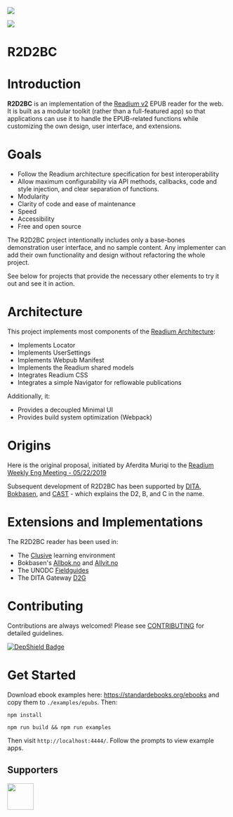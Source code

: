 ![](r2d2bc-logo.png)

[<img src="https://img.shields.io/badge/slack-R2D2BC-red/?logo=slack&style=plastic&color=red">](https://join.slack.com/t/r2d2bc/shared_invite/zt-gisndbu8-ecMkJ3Z1tZL8QU7_x5eLRA)

# R2D2BC

# Introduction
**R2D2BC** is an implementation of the [Readium v2](https://github.com/readium/architecture) EPUB reader for the web.
It is built as a modular toolkit (rather than a full-featured app) so that applications can use it to 
handle the EPUB-related functions while customizing the own design, user interface, and extensions.

# Goals

- Follow the Readium architecture specification for best interoperability
- Allow maximum configurability via API methods, callbacks, code and style injection, and clear separation of functions.
- Modularity 
- Clarity of code and ease of maintenance
- Speed
- Accessibility
- Free and open source

The R2D2BC project intentionally includes only a base-bones demonstration user interface, and no sample content.
Any implementer can add their own functionality and design without refactoring the whole project.

See below for projects that provide the necessary other elements to try it out and see it in action.

# Architecture

This project implements most components of the [Readium Architecture](https://github.com/readium/architecture):

- Implements Locator
- Implements UserSettings
- Implements Webpub Manifest
- Implements the Readium shared models
- Integrates Readium CSS
- Integrates a simple Navigator for reflowable publications

Additionally, it:
- Provides a decoupled Minimal UI
- Provides build system optimization (Webpack)

# Origins

Here is the original proposal, initiated by Aferdita Muriqi to the
[Readium Weekly Eng Meeting - 05/22/2019](https://docs.google.com/document/d/1krNe8TUtvajpljcSS4nN_2cHfWO4_Hsag5LnJ4hj_CM/edit#)

Subsequent development of R2D2BC has been supported by [DITA](https://github.com/d-i-t-a), [Bokbasen](https://www.bokbasen.no/), and [CAST](http://www.cast.org) - which explains the D2, B, and C in the name.

# Extensions and Implementations

The R2D2BC reader has been used in:
- The [Clusive](https://github.com/cast-org/clusive) learning environment
- Bokbasen's [Allbok.no](https://www.allbok.no) and [Allvit.no](https://www.allvit.no)
- The UNODC [Fieldguides](https://fieldguides.github.io/library/)
- The DITA Gateway [D2G](https://d2g.dita.digital)

# Contributing
Contributions are always welcomed! Please see [CONTRIBUTING](CONTRIBUTING.md) for detailed guidelines.

[![DepShield Badge](https://depshield.sonatype.org/badges/d-i-t-a/R2D2BC/depshield.svg)](https://depshield.github.io)

# Get Started

Download ebook examples here: https://standardebooks.org/ebooks and copy them to `./examples/epubs`. Then:

```
npm install

npm run build && npm run examples
```
Then visit `http://localhost:4444/`. Follow the prompts to view example apps.

## Supporters
[<img src="https://dita.digital/jetbrains.png" width="60">](https://www.jetbrains.com/?from=R2D2BC)

